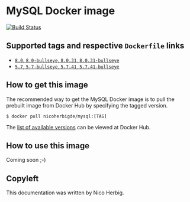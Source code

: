 # MySQL Docker image

[![Build Status](https://github.com/nicoherbigio/docker-mysql/actions/workflows/build-docker-images.yml/badge.svg)](https://github.com/nicoherbigio/docker-mysql/actions/workflows/build-docker-images.yml)

## Supported tags and respective `Dockerfile` links

 * [`8.0`, `8.0-bullseye`, `8.0.31`, `8.0.31-bullseye`](https://github.com/nicoherbigio/docker-mysql/blob/main/8.0/debian/default/Dockerfile)
 * [`5.7`, `5.7-bullseye`, `5.7.41`, `5.7.41-bullseye`](https://github.com/nicoherbigio/docker-mysql/blob/main/5.7/debian/default/Dockerfile)

## How to get this image

The recommended way to get the MySQL Docker image is to pull the prebuilt image from Docker Hub by specifying the tagged version.

```console
$ docker pull nicoherbigde/mysql:[TAG]
```

The [list of available versions](https://hub.docker.com/r/nicoherbigde/mysql/tags) can be viewed at Docker Hub.

## How to use this image

Coming soon ;-)

## Copyleft

This documentation was written by Nico Herbig.
